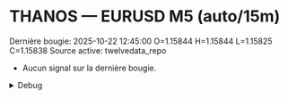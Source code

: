 # THANOS — EURUSD M5 (auto/15m)
Dernière bougie: 2025-10-22 12:45:00  O=1.15844  H=1.15844  L=1.15825  C=1.15838
Source active: twelvedata_repo

- Aucun signal sur la dernière bougie.

<details><summary>Debug</summary>

- TD_API_KEY manquant.

</details>
